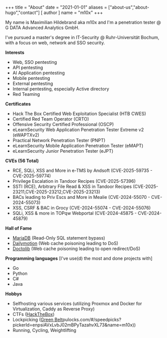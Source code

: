 +++
title = "About"
date = "2021-01-01"
aliases = ["about-us","about-hugo","contact"]
[ author ]
  name = "m10x"
+++

My name is Maximilian Hildebrand aka m10x and I'm a penetration tester @ G DATA Advanced Analytics GmbH.

I've pursued a master's degree in IT-Security @ Ruhr-Universität Bochum, with a focus on web, network and SSO security.

**Interests**

* Web, SSO pentesting
* API pentesting
* AI Application pentesting
* Mobile pentesting
* External pentesting
* Internal pentesting, especially Active directory
* Red Teaming

**Certificates**

* Hack The Box Certified Web Exploitation Specialist (HTB CWES)
* Certified Red Team Operator (CRTO)
* Offensive Security Certified Professional (OSCP)
* eLearnSecurity Web Application Penetration Tester Extreme v2 (eWAPTXv2)
* Practical Network Penetration Tester (PNPT)
* eLearnSecurity Mobile Application Penetration Tester (eMAPT)
* eLearnSecurity Junior Penetration Tester (eJPT)

**CVEs (56 Total)**
* RCE, SQLi, XSS and More in e-TMS by Andsoft (CVE-2025-59735 - CVE-2025-59774)
* Privilege Escalation in Tandoor Recipes (CVE-2025-57396)
* SSTI (RCE), Arbitrary File Read & XSS in Tandoor Recipes (CVE-2025-23211,CVE-2025-23212,CVE-2025-23213)
* BACs leading to Priv Escs and More in Mealie (CVE-2024-55070 - CVE-2024-55073)
* XSS, CSRF & BAC in Grocy (CVE-2024-55074 - CVE-2024-55076)
* SQLi, XSS & more in TOPqw Webportal (CVE-2024-45875 - CVE-2024-45879)

**Hall of Fame**
* [MariaDB](https://hackerone.com/mariadb/thanks/2025) (Read-Only SQL statement bypass)
* [Dailymotion](https://yeswehack.com/programs/dailymotion-public-bug-bounty#program-activity) (Web cache poisoning leading to DoS)
* [Doctolib](https://yeswehack.com/programs/doctolib-public-bug-bounty-program#program-activity) (Web cache poisoning leading to open redirect/DoS)

**Programming languages**
[I've use(d) the most and done projects with]

* Go
* Python
* C#
* Java

**Hobbys**
* Selfhosting various services (utilizing Proxmox and Docker for Virtualization, Caddy as Reverse Proxy)
* CTFs ([HackTheBox](https://www.hackthebox.eu/home/users/profile/19366))
* Lockpicking ([Green Belt](https://l)pulocks.com/#/speedpicks?pickerId=enpsiAVxLvbJ02mBPyTazahvXL73&name=m10x))
* Running, Cycling, Weightlifting
